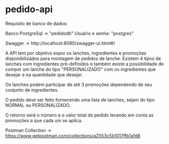 # pedido-api

Requisito de banco de dados: 

Banco PostgreSql -> "pedidodb"
Usuário e senha: "postgres"

Swagger -> http://localhost:8080/swagger-ui.html#/

A API tem por objetivo expor os lanches, ingredientes e promoções disponibilizados para montagem de pedidos de lanche.
Existem 4 tipos de lanches com ingredientes pré-definidos e também existe a possibilidade de compor um lanche do tipo "PERSONALIZADO" com os ingredientes que desejar e na quantidade que desejar.

Os lanches podem participar de até 3 promoções dependendo de seu conjunto de ingredientes.

O pedido deve ser feito fornecendo uma lista de lanches, sejam do tipo NORMAL ou PERSONALIZADO.

O retorno será o número e o valor total do pedido levando em conta as promoções a que cada um se aplica.

Postman Collection -> https://www.getpostman.com/collections/a2553c5b1017ffb1afd8

